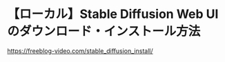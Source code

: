 # 【ローカル】Stable Diffusion Web UIのダウンロード・インストール方法
https://freeblog-video.com/stable_diffusion_install/
